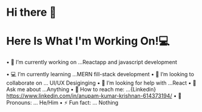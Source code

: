 # Hi there 👋

# Here Is What I'm Working On!💻

• 🔭 I’m currently working on ...Reactapp and javascript development

• 💻 I’m currently learning ...MERN fill-stack development
• 👯 I’m looking to collaborate on ... UI/UX Desiginging 
• 🤔 I’m looking for help with ...React
• 🙏 Ask me about ...Anything
• 🌟 How to reach me: ...{Linkedin} https://www.linkedin.com/in/anupam-kumar-krishnan-614373194/
• 👦 Pronouns: ... He/Him
• ⚡ Fun fact: ... Nothing

